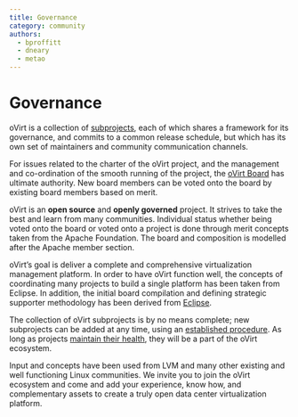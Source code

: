 ```yaml
---
title: Governance
category: community
authors:
  - bproffitt
  - dneary
  - metao
---
```


# Governance

oVirt is a collection of [subprojects](https://github.com/oVirt), each of which shares a framework for its governance, and commits to a common release schedule, but which has its own set of maintainers and community communication channels.

For issues related to the charter of the oVirt project, and the management and co-ordination of the smooth running of the project, the [oVirt Board](/community/about/board.html) has ultimate authority. New board members can be voted onto the board by existing board members based on merit.

oVirt is an **open source** and **openly governed** project. It strives to take the best and learn from many communities. Individual status whether being voted onto the board or voted onto a project is done through merit concepts taken from the Apache Foundation. The board and composition is modelled after the Apache member section.

oVirt’s goal is deliver a complete and comprehensive virtualization management platform. In order to have oVirt function well, the concepts of coordinating many projects to build a single platform has been taken from Eclipse. In addition, the initial board compilation and defining strategic supporter methodology has been derived from [Eclipse](http://www.eclipse.org).

The collection of oVirt subprojects is by no means complete; new subprojects can be added at any time, using an [established procedure](/develop/projects/incubating-an-subproject.html). As long as projects [maintain their health](/develop/projects/requirements-for-healthy-subprojects.html), they will be a part of the oVirt ecosystem.

Input and concepts have been used from LVM and many other existing and well functioning Linux communities. We invite you to join the oVirt ecosystem and come and add your experience, know how, and complementary assets to create a truly open data center virtualization platform.

